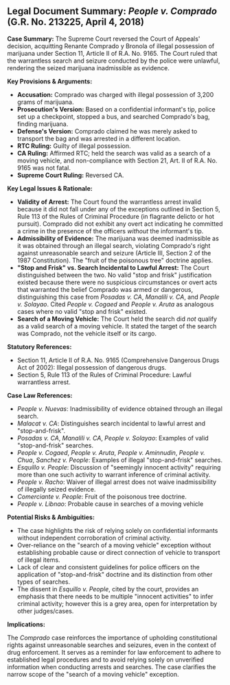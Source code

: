 ## Legal Document Summary: *People v. Comprado* (G.R. No. 213225, April 4, 2018)

**Case Summary:** The Supreme Court reversed the Court of Appeals' decision, acquitting Renante Comprado y Bronola of illegal possession of marijuana under Section 11, Article II of R.A. No. 9165. The Court ruled that the warrantless search and seizure conducted by the police were unlawful, rendering the seized marijuana inadmissible as evidence.

**Key Provisions & Arguments:**

*   **Accusation:** Comprado was charged with illegal possession of 3,200 grams of marijuana.
*   **Prosecution's Version:** Based on a confidential informant's tip, police set up a checkpoint, stopped a bus, and searched Comprado's bag, finding marijuana.
*   **Defense's Version:** Comprado claimed he was merely asked to transport the bag and was arrested in a different location.
*   **RTC Ruling:** Guilty of illegal possession.
*   **CA Ruling:** Affirmed RTC; held the search was valid as a search of a moving vehicle, and non-compliance with Section 21, Art. II of R.A. No. 9165 was not fatal.
*   **Supreme Court Ruling:** Reversed CA.

**Key Legal Issues & Rationale:**

*   **Validity of Arrest:** The Court found the warrantless arrest invalid because it did not fall under any of the exceptions outlined in Section 5, Rule 113 of the Rules of Criminal Procedure (in flagrante delicto or hot pursuit). Comprado did not exhibit any overt act indicating he committed a crime in the presence of the officers *without* the informant's tip.
*   **Admissibility of Evidence:** The marijuana was deemed inadmissible as it was obtained through an illegal search, violating Comprado's right against unreasonable search and seizure (Article III, Section 2 of the 1987 Constitution). The "fruit of the poisonous tree" doctrine applies.
*   **"Stop and Frisk" vs. Search Incidental to Lawful Arrest:** The Court distinguished between the two.  No valid "stop and frisk" justification existed because there were no suspicious circumstances or overt acts that warranted the belief Comprado was armed or dangerous, distinguishing this case from *Posadas v. CA*, *Manalili v. CA*, and *People v. Solayao*.  Cited *People v. Cogaed* and *People v. Aruta* as analogous cases where no valid "stop and frisk" existed.
*   **Search of a Moving Vehicle:** The Court held the search did *not* qualify as a valid search of a moving vehicle. It stated the target of the search was Comprado, not the vehicle itself or its cargo.

**Statutory References:**

*   Section 11, Article II of R.A. No. 9165 (Comprehensive Dangerous Drugs Act of 2002): Illegal possession of dangerous drugs.
*   Section 5, Rule 113 of the Rules of Criminal Procedure: Lawful warrantless arrest.

**Case Law References:**

*   *People v. Nuevas*: Inadmissibility of evidence obtained through an illegal search.
*   *Malacat v. CA*: Distinguishes search incidental to lawful arrest and "stop-and-frisk".
*   *Posadas v. CA*, *Manalili v. CA*, *People v. Solayao*: Examples of valid "stop-and-frisk" searches.
*   *People v. Cogaed*, *People v. Aruta*, *People v. Aminnudin*, *People v. Chua*, *Sanchez v. People*: Examples of illegal "stop-and-frisk" searches.
*   *Esquillo v. People*: Discussion of "seemingly innocent activity" requiring more than one such activity to warrant inference of criminal activity.
*   *People v. Racho*: Waiver of illegal arrest does not waive inadmissibility of illegally seized evidence.
*   *Comerciante v. People*: Fruit of the poisonous tree doctrine.
*   *People v. Libnao*: Probable cause in searches of a moving vehicle

**Potential Risks & Ambiguities:**

*   The case highlights the risk of relying solely on confidential informants without independent corroboration of criminal activity.
*   Over-reliance on the "search of a moving vehicle" exception without establishing probable cause or direct connection of vehicle to transport of illegal items.
*   Lack of clear and consistent guidelines for police officers on the application of "stop-and-frisk" doctrine and its distinction from other types of searches.
*   The dissent in *Esquillo v. People*, cited by the court, provides an emphasis that there needs to be multiple "innocent activities" to infer criminal activity; however this is a grey area, open for interpretation by other judges/cases.

**Implications:**

The *Comprado* case reinforces the importance of upholding constitutional rights against unreasonable searches and seizures, even in the context of drug enforcement. It serves as a reminder for law enforcement to adhere to established legal procedures and to avoid relying solely on unverified information when conducting arrests and searches. The case clarifies the narrow scope of the "search of a moving vehicle" exception.
